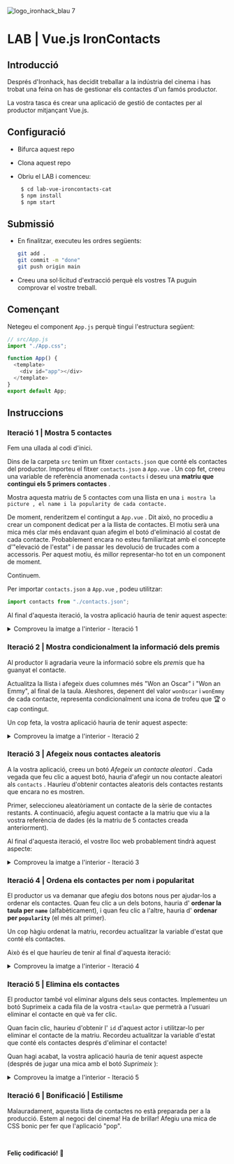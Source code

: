 ![logo_ironhack_blau 7](https://user-images.githubusercontent.com/23629340/40541063-a07a0a8a-601a-11e8-91b5-2f13e4e6b441.png)

# LAB | Vue.js IronContacts

## Introducció

Després d'Ironhack, has decidit treballar a la indústria del cinema i has trobat una feina on has de gestionar els contactes d'un famós productor.

La vostra tasca és crear una aplicació de gestió de contactes per al productor mitjançant Vue.js.

## Configuració

- Bifurca aquest repo
- Clona aquest repo
- Obriu el LAB i comenceu:

  ```bash
   $ cd lab-vue-ironcontacts-cat
   $ npm install
   $ npm start
  ```

## Submissió

- En finalitzar, executeu les ordres següents:


  ```bash
  git add .
  git commit -m "done"
  git push origin main
  ```

- Creeu una sol·licitud d'extracció perquè els vostres TA puguin comprovar el vostre treball.

## Començant

Netegeu el component `App.js` perquè tingui l'estructura següent:

```js
// src/App.js
import "./App.css";

function App() {
  <template>
    <div id="app"></div>
  </template>
}
export default App;
```

## Instruccions

### Iteració 1 | Mostra 5 contactes

Fem una ullada al codi d'inici.

Dins de la carpeta `src` tenim un fitxer `contacts.json` que conté els contactes del productor. Importeu el fitxer `contacts.json` a `App.vue` . Un cop fet, creeu una variable de referència anomenada `contacts` i deseu una **matriu que contingui els 5 primers contactes** .

Mostra aquesta matriu de 5 contactes com una llista en una `i mostra la picture , el name i la popularity de cada contacte.`

De moment, renderitzem el contingut a `App.vue` . Dit això, no procediu a crear un component dedicat per a la llista de contactes. El motiu serà una mica més clar més endavant quan afegim el botó d'eliminació al costat de cada contacte. Probablement encara no esteu familiaritzat amb el concepte d'"elevació de l'estat" i de passar les devolució de trucades com a accessoris. Per aquest motiu, és millor representar-ho tot en un component de moment.

Continuem.

Per importar `contacts.json` a `App.vue` , podeu utilitzar:

```js
import contacts from "./contacts.json";
```

Al final d'aquesta iteració, la vostra aplicació hauria de tenir aquest aspecte:

<details><summary> Comproveu la imatge a l'interior - Iteració 1 </summary>

![Captura de pantalla - Iteració 1](https://education-team-2020.s3.eu-west-1.amazonaws.com/web-dev/labs/lab-react-ironcontacts-1.png)

</details>

### Iteració 2 | Mostra condicionalment la informació dels premis

Al productor li agradaria veure la informació sobre els _premis_ que ha guanyat el contacte.

Actualitza la llista i afegeix dues columnes més "Won an Oscar" i "Won an Emmy", al final de la taula. Aleshores, depenent del valor `wonOscar` i `wonEmmy` de cada contacte, representa condicionalment una icona de trofeu que :trophy: o cap contingut.

Un cop feta, la vostra aplicació hauria de tenir aquest aspecte:

<details>

<summary> Comproveu la imatge a l'interior - Iteració 2</summary>

![Captura de pantalla: iteració 2](https://education-team-2020.s3.eu-west-1.amazonaws.com/web-dev/labs/lab-react-ironcontacts-2.png)

</details>

### Iteració 3 | Afegeix nous contactes aleatoris

A la vostra aplicació, creeu un botó _Afegeix un contacte aleatori_ . Cada vegada que feu clic a aquest botó, hauria d'afegir un nou contacte aleatori als `contacts` . Hauríeu d'obtenir contactes aleatoris dels contactes restants que encara no es mostren.

Primer, seleccioneu aleatòriament un contacte de la sèrie de contactes restants. A continuació, afegiu aquest contacte a la matriu que viu a la vostra referència de dades (és la matriu de 5 contactes creada anteriorment).

Al final d'aquesta iteració, el vostre lloc web probablement tindrà aquest aspecte:

<details><summary> Comproveu la imatge a l'interior - Iteració 3 </summary>

![Captura de pantalla: iteració 3](https://education-team-2020.s3.eu-west-1.amazonaws.com/web-dev/labs/lab-react-ironcontacts-3.png)

</details>

### Iteració 4 | Ordena els contactes per nom i popularitat

El productor us va demanar que afegiu dos botons nous per ajudar-los a ordenar els contactes. Quan feu clic a un dels botons, hauria d' **ordenar la taula per `name`** (alfabèticament), i quan feu clic a l'altre, hauria d' **ordenar per `popularity`** (el més alt primer).

Un cop hàgiu ordenat la matriu, recordeu actualitzar la variable d'estat que conté els contactes.

Això és el que hauríeu de tenir al final d'aquesta iteració:

<details><summary> Comproveu la imatge a l'interior - Iteració 4 </summary>

![Captura de pantalla: iteració 4](https://education-team-2020.s3.eu-west-1.amazonaws.com/web-dev/labs/lab-react-ironcontacts-4.png)

</details>

### Iteració 5 | Elimina els contactes

El productor també vol eliminar alguns dels seus contactes. Implementeu un botó Suprimeix a cada fila de la vostra `<taula>` que permetrà a l'usuari eliminar el contacte en què va fer clic.

Quan facin clic, hauríeu d'obtenir l' `id` d'aquest actor i utilitzar-lo per eliminar el contacte de la matriu. Recordeu actualitzar la variable d'estat que conté els contactes després d'eliminar el contacte!

Quan hagi acabat, la vostra aplicació hauria de tenir aquest aspecte (després de jugar una mica amb el botó _Suprimeix_ ):

<details>
<summary> Comproveu la imatge a l'interior - Iteració 5 </summary>

<br>

![Captura de pantalla: iteració 5](https://education-team-2020.s3.eu-west-1.amazonaws.com/web-dev/labs/lab-react-ironcontacts-5.png)

</details>

### Iteració 6 | Bonificació | Estilisme

Malauradament, aquesta llista de contactes no està preparada per a la producció. Estem al negoci del cinema! Ha de brillar! Afegiu una mica de CSS bonic per fer que l'aplicació "pop".

<br/>

**Feliç codificació!** :blue_heart: